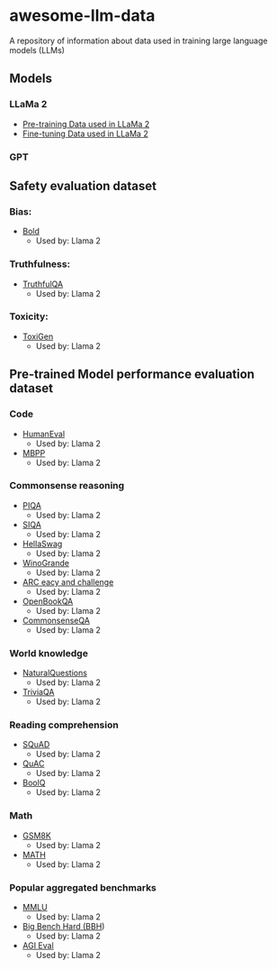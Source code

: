 # awesome-llm-data
A repository of information about data used in training large language models (LLMs)

## Models
### LLaMa 2
* [Pre-training Data used in LLaMa 2](https://github.com/kibitzing/awesome-llm-data/issues/1)
* [Fine-tuning Data used in LLaMa 2](https://github.com/kibitzing/awesome-llm-data/issues/2)

### GPT

## Safety evaluation dataset
### **Bias**:
* [Bold](https://arxiv.org/pdf/2101.11718)
  * Used by: Llama 2
 
### **Truthfulness**: 
* [TruthfulQA](https://arxiv.org/pdf/2109.07958)
  * Used by: Llama 2
 
### **Toxicity**:
* [ToxiGen](https://arxiv.org/pdf/2203.09509)
  * Used by: Llama 2

## Pre-trained Model performance evaluation dataset

### Code
* [HumanEval](https://arxiv.org/pdf/2107.03374)
  * Used by: Llama 2
* [MBPP](https://arxiv.org/pdf/2108.07732)
  * Used by: Llama 2
### Commonsense reasoning
* [PIQA](https://arxiv.org/pdf/1911.11641)
  * Used by: Llama 2
* [SIQA](https://arxiv.org/pdf/1904.09728)
  * Used by: Llama 2
* [HellaSwag](https://arxiv.org/pdf/1905.07830)
  * Used by: Llama 2
* [WinoGrande](https://arxiv.org/pdf/1907.10641)
  * Used by: Llama 2
* [ARC eacy and challenge](https://arxiv.org/pdf/1803.05457)
  * Used by: Llama 2
* [OpenBookQA](https://arxiv.org/pdf/1809.02789)
  * Used by: Llama 2
* [CommonsenseQA](https://arxiv.org/pdf/1811.00937)
  * Used by: Llama 2
### World knowledge
* [NaturalQuestions](https://aclanthology.org/Q19-1026.pdf)
  * Used by: Llama 2
* [TriviaQA](https://arxiv.org/pdf/1705.03551)
  * Used by: Llama 2
### Reading comprehension
* [SQuAD](https://arxiv.org/pdf/1806.03822)
  * Used by: Llama 2
* [QuAC](https://aclanthology.org/D18-1241.pdf)
  * Used by: Llama 2
* [BoolQ](https://arxiv.org/pdf/1905.10044)
  * Used by: Llama 2
### Math
* [GSM8K](https://arxiv.org/pdf/2110.14168)
  * Used by: Llama 2
* [MATH](https://arxiv.org/pdf/2103.03874)
  * Used by: Llama 2
### Popular aggregated benchmarks
* [MMLU](https://arxiv.org/pdf/2009.03300)
  * Used by: Llama 2
* [Big Bench Hard (BBH](https://arxiv.org/pdf/2210.09261))
  * Used by: Llama 2
* [AGI Eval](https://arxiv.org/pdf/2304.06364)
  * Used by: Llama 2
